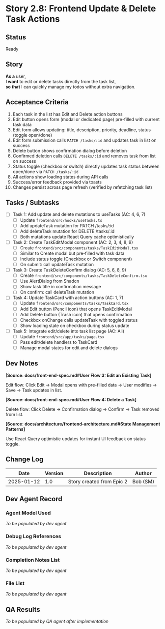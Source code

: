 # Story 2.8: Frontend Update & Delete Task Actions

## Status
Ready

## Story

**As a** user,  
**I want** to edit or delete tasks directly from the task list,  
**so that** I can quickly manage my todos without extra navigation.

## Acceptance Criteria

1. Each task in the list has Edit and Delete action buttons
2. Edit button opens form (modal or dedicated page) pre-filled with current task data
3. Edit form allows updating: title, description, priority, deadline, status (toggle open/done)
4. Edit form submission calls `PATCH /tasks/:id` and updates task in list on success
5. Delete button shows confirmation dialog before deletion
6. Confirmed deletion calls `DELETE /tasks/:id` and removes task from list on success
7. Status toggle (checkbox or switch) directly updates task status between open/done via `PATCH /tasks/:id`
8. All actions show loading states during API calls
9. Success/error feedback provided via toasts
10. Changes persist across page refresh (verified by refetching task list)

## Tasks / Subtasks

- [ ] Task 1: Add update and delete mutations to useTasks (AC: 4, 6, 7)
  - [ ] Update `frontend/src/hooks/useTasks.ts`
  - [ ] Add updateTask mutation for PATCH /tasks/:id
  - [ ] Add deleteTask mutation for DELETE /tasks/:id
  - [ ] Both mutations update React Query cache optimistically

- [ ] Task 2: Create TaskEditModal component (AC: 2, 3, 4, 8, 9)
  - [ ] Create `frontend/src/components/tasks/TaskEditModal.tsx`
  - [ ] Similar to Create modal but pre-filled with task data
  - [ ] Include status toggle (Checkbox or Switch component)
  - [ ] On submit: call updateTask mutation

- [ ] Task 3: Create TaskDeleteConfirm dialog (AC: 5, 6, 8, 9)
  - [ ] Create `frontend/src/components/tasks/TaskDeleteConfirm.tsx`
  - [ ] Use AlertDialog from Shadcn
  - [ ] Show task title in confirmation message
  - [ ] On confirm: call deleteTask mutation

- [ ] Task 4: Update TaskCard with action buttons (AC: 1, 7)
  - [ ] Update `frontend/src/components/tasks/TaskCard.tsx`
  - [ ] Add Edit button (Pencil icon) that opens TaskEditModal
  - [ ] Add Delete button (Trash icon) that opens confirmation
  - [ ] Checkbox onChange calls updateTask with toggled status
  - [ ] Show loading state on checkbox during status update

- [ ] Task 5: Integrate edit/delete into task list page (AC: All)
  - [ ] Update `frontend/src/app/tasks/page.tsx`
  - [ ] Pass edit/delete handlers to TaskCard
  - [ ] Manage modal states for edit and delete dialogs

## Dev Notes

**[Source: docs/front-end-spec.md#User Flow 3: Edit an Existing Task]**

Edit flow: Click Edit → Modal opens with pre-filled data → User modifies → Save → Task updates in list.

**[Source: docs/front-end-spec.md#User Flow 4: Delete a Task]**

Delete flow: Click Delete → Confirmation dialog → Confirm → Task removed from list.

**[Source: docs/architecture/frontend-architecture.md#State Management Patterns]**

Use React Query optimistic updates for instant UI feedback on status toggle.

## Change Log

| Date | Version | Description | Author |
|------|---------|-------------|--------|
| 2025-01-12 | 1.0 | Story created from Epic 2 | Bob (SM) |

## Dev Agent Record

### Agent Model Used
_To be populated by dev agent_

### Debug Log References
_To be populated by dev agent_

### Completion Notes List
_To be populated by dev agent_

### File List
_To be populated by dev agent_

## QA Results
_To be populated by QA agent after implementation_
